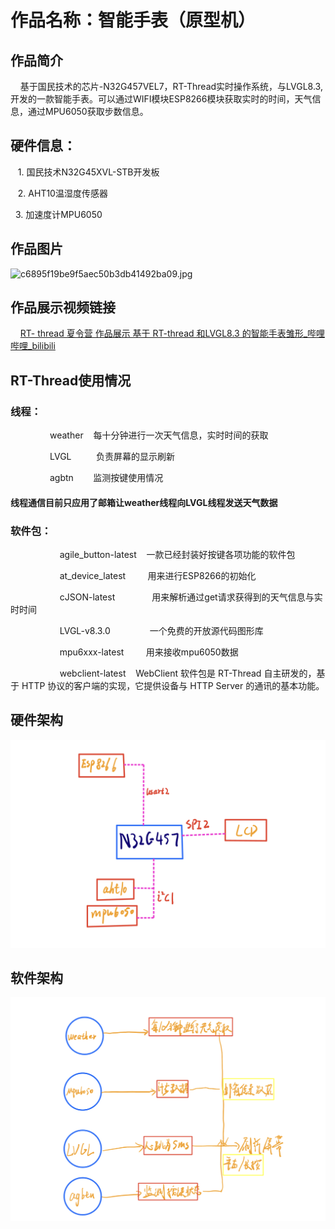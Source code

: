 # 作品名称：智能手表（原型机）

## 作品简介

    基于国民技术的芯片-N32G457VEL7，RT-Thread实时操作系统，与LVGL8.3,开发的一款智能手表。可以通过WIFI模块ESP8266模块获取实时的时间，天气信息，通过MPU6050获取步数信息。

## 硬件信息：

   1. 国民技术N32G45XVL-STB开发板

   2. AHT10温湿度传感器

   3. 加速度计MPU6050

## 作品图片

<img title="" src="https://github.com/piupiuyang/RT-Thread_Learning/blob/main/1.%E4%BD%9C%E5%93%81%E5%9B%BE%E7%89%87/%E4%BD%9C%E5%93%81%E5%9B%BE%E7%89%87.jpg" alt="c6895f19be9f5aec50b3db41492ba09.jpg" width="412">

## 作品展示视频链接

    [RT- thread 夏令营 作品展示 基于 RT-thread 和LVGL8.3 的智能手表雏形_哔哩哔哩_bilibili](https://www.bilibili.com/video/BV1Ld4y1N7Tj?spm_id_from=333.337.search-card.all.click&vd_source=dcfacbf5268adf5c99b87c526fd7d375)

## RT-Thread使用情况

### 线程：

                weather    每十分钟进行一次天气信息，实时时间的获取

                LVGL          负责屏幕的显示刷新

                agbtn        监测按键使用情况

#### 线程通信目前只应用了邮箱让weather线程向LVGL线程发送天气数据

### 软件包：

                    agile_button-latest    一款已经封装好按键各项功能的软件包

                    at_device_latest         用来进行ESP8266的初始化

                    cJSON-latest               用来解析通过get请求获得到的天气信息与实时时间

                    LVGL-v8.3.0                一个免费的开放源代码图形库

                    mpu6xxx-latest         用来接收mpu6050数据

                    webclient-latest           WebClient 软件包是 RT-Thread 自主研发的，基于 HTTP 协议的客户端的实现，它提供设备与 HTTP Server 的通讯的基本功能。

## 硬件架构

![ca4b9a0831ec26b9086e70eb9f3d26f.jpg](https://github.com/piupiuyang/RT-Thread_Learning/blob/main/1.%E4%BD%9C%E5%93%81%E5%9B%BE%E7%89%87/%E7%A1%AC%E4%BB%B6%E6%A1%86%E6%9E%B6.jpg)

## 软件架构

![ebb5ad15b3aa775db0e3c991107668a.jpg](https://github.com/piupiuyang/RT-Thread_Learning/blob/main/1.%E4%BD%9C%E5%93%81%E5%9B%BE%E7%89%87/%E8%BD%AF%E4%BB%B6%E6%A1%86%E6%9E%B6.jpg)
